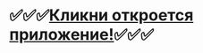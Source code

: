 :white_check_mark::white_check_mark::white_check_mark:[Кликни откроется приложение!](https://www.ashyrov.ru/):white_check_mark::white_check_mark::white_check_mark:
====================================